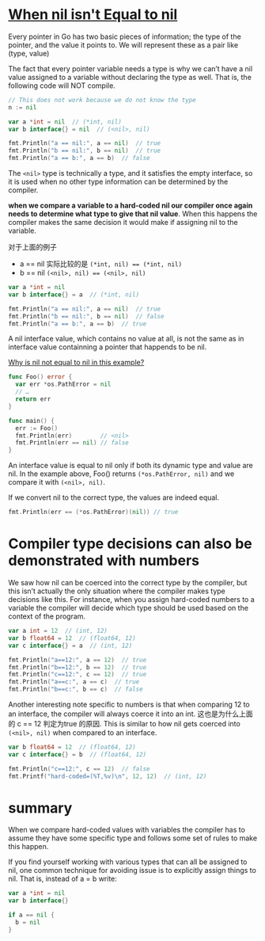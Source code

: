 # [When nil isn't Equal to nil](https://www.calhoun.io/when-nil-isnt-equal-to-nil/)
Every pointer in Go has two basic pieces of information; the type of the pointer, and the value it points to. We will represent these as a pair like (type, value)

The fact that every pointer variable needs a type is why we can’t have a nil value assigned to a variable without declaring the type as well. That is, the following code will NOT compile.
```go
// This does not work because we do not know the type
n := nil
```

```go
var a *int = nil  // (*int, nil)
var b interface{} = nil  // (<nil>, nil)

fmt.Println("a == nil:", a == nil)  // true
fmt.Println("b == nil:", b == nil)  // true
fmt.Println("a == b:", a == b)  // false
```
The `<nil>` type is technically a type, and it satisfies the empty interface, so it is used when no other type information can be determined by the compiler.

**when we compare a variable to a hard-coded nil our compiler once again needs to determine what type to give that nil value**.
When this happens the compiler makes the same decision it would make if assigning nil to the variable.

对于上面的例子

- a == nil 实际比较的是 `(*int, nil) == (*int, nil)`
- b == nil `(<nil>, nil) == (<nil>, nil)`

```go
var a *int = nil
var b interface{} = a  // (*int, nil)

fmt.Println("a == nil:", a == nil)  // true
fmt.Println("b == nil:", b == nil)  // false
fmt.Println("a == b:", a == b)  // true
```

A nil interface value, which contains no value at all, is not the same as in interface value containning a pointer that happends to be nil.

[Why is nil not equal to nil in this example?](https://yourbasic.org/golang/gotcha-why-nil-error-not-equal-nil)
```go
func Foo() error {
  var err *os.PathError = nil
  // …
  return err
}

func main() {
  err := Foo()
  fmt.Println(err)        // <nil>
  fmt.Println(err == nil) // false
}
```
An interface value is equal to nil only if both its dynamic type and value are nil. In the example above, Foo() returns `(*os.PathError, nil)` and we compare it with `(<nil>, nil)`.

If we convert nil to the correct type, the values are indeed equal.
```go
fmt.Println(err == (*os.PathError)(nil)) // true
```

# Compiler type decisions can also be demonstrated with numbers
We saw how nil can be coerced into the correct type by the compiler, but this isn’t actually the only situation where the compiler makes type decisions like this.
For instance, when you assign hard-coded numbers to a variable the compiler will decide which type should be used based on the context of the program.
```go
var a int = 12  // (int, 12)
var b float64 = 12  // (float64, 12)
var c interface{} = a  // (int, 12)

fmt.Println("a==12:", a == 12)  // true
fmt.Println("b==12:", b == 12)  // true
fmt.Println("c==12:", c == 12)  // true
fmt.Println("a==c:", a == c)  // true
fmt.Println("b==c:", b == c)  // false
```

Another interesting note specific to numbers is that when comparing 12 to an interface, the compiler will always coerce it into an int. 这也是为什么上面的 c == 12 判定为true 的原因.
This is similar to how nil gets coerced into `(<nil>, nil)` when compared to an interface.

```go
var b float64 = 12  // (float64, 12)
var c interface{} = b  // (float64, 12)

fmt.Println("c==12:", c == 12)  // false
fmt.Printf("hard-coded=(%T,%v)\n", 12, 12)  // (int, 12)
```

# summary
When we compare hard-coded values with variables the compiler has to assume they have some specific type and follows some set of rules to make this happen.

If you find yourself working with various types that can all be assigned to nil, one common technique for avoiding issue is to explicitly assign things to nil. That is, instead of a = b write:
```go
var a *int = nil
var b interface{}

if a == nil {
  b = nil
}
```

